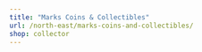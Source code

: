 ```yaml
---
title: "Marks Coins & Collectibles"
url: /north-east/marks-coins-and-collectibles/
shop: collector
---
```

